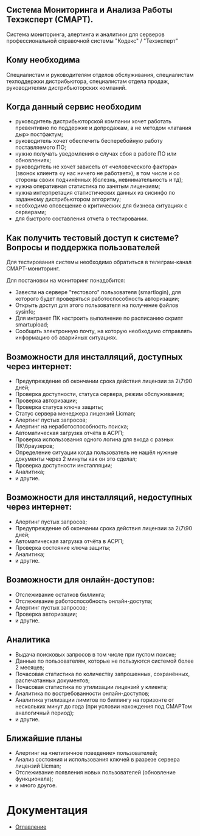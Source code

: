 Система Мониторинга и Анализа Работы Техэксперт (СМАРТ).
---
Система мониторинга, алертинга и аналитики для серверов профессиональной справочной системы "Кодекс" / "Техэксперт"

Кому необходима
---

Специалистам и руководителям отделов обслуживания, специалистам техподдержки дистрибьютора, специалистам отдела продаж, 
руководителям дистрибьюторских компаний.

Когда данный сервис необходим
---

- руководитель дистрибьюторской компании хочет работать превентивно по поддержке и допродажам, а не методом «латания дыр» 
постфактум;
- руководитель хочет обеспечить бесперебойную работу поставляемого ПО;
- нужно получать уведомления о случах сбоя в работе ПО или обновлениях;
- руководитель не хочет зависеть от «человеческого фактора» (звонок клиента «у нас ничего не работает»), в том числе и со 
стороны своих подчинённых (болезнь, невнимательность и тд);
- нужна оперативная статистика по занятым лицензиям;
- нужна интерпретация статистических данных из сисинфо по заданному дистрибьютором алгоритму;
- необходимо оповещение о критических для бизнеса ситуациях с серверами; 
- для быстрого составления отчета о тестировании.

Как получить тестовый доступ к системе? Вопросы и поддержка пользователей
---
Для тестирования системы необходимо обратиться в телеграм-канал СМАРТ-мониторинг.

Для постановки на мониторинг понадобится:
- Завести на сервере "тестового" пользователя (smartlogin), для которого будет проверяться работоспособность авторизации;
- Открыть доступ для этого пользователя на получение файлов sysinfo;
- Для интранет ПК настроить выполнение по расписанию скрипт smartupload;
- Сообщить электронную почту, на которую необходимо отправлять информацию об аварийных ситуациях. 

Возможности для инсталляций, доступных через интернет:
---

- Предупреждение об окончании срока действия лицензии за 2\7\90 дней;
- Проверка доступности, статуса сервера, режим обслуживания;
- Проверка авторизации;
- Проверка статуса ключа защиты;
- Статус сервера менеджера лицензий Liсman;
- Алертинг пустых запросов;
- Алертинг на неработоспособность поиска;
- Автоматическая загрузка отчёта в АСРП;
- Проверка использования одного логина для входа с разных ПК\браузеров;
- Определение ситуации когда пользователь не нашёл нужные документы через 2 минуты как он это сделал;
- Проверка доступности инсталляции;
- Аналитика;
- и другие.

Возможности для инсталляций, недоступных через интернет:
---

- Алертинг пустых запросов;
- Предупреждение об окончании срока действия лицензии за 2\7\90 дней;
- Автоматическая загрузка отчёта в АСРП;
- Проверка состояние ключа защиты;
- Аналитика;
- и другие.

Возможности для онлайн-доступов:
---

- Отслеживание остатков биллинга;
- Отслеживание работоспособность онлайн-доступа;
- Алертинг пустых запросов;
- Проверка авторизации;
- и другие.

Аналитика
---

- Выдача поисковых запросов в том числе при пустом поиске;
- Данные по пользователям, которые не пользуются системой более 2 месяцев;
- Почасовая статистика по количеству запрошенных, сохранённых, распечатанных документов;
- Почасовая статистика по утилизации лицензий у клиента;
- Аналитика по востребованности онлайн-доступов;
- Аналитика утилизации лимитов по биллингу на горизонте от нескольких минут до года (при условии нахождения под СМАРТом 
аналогичный период);
- и другие.

Ближайшие планы
---

- Алертинг на «нетипичное поведение» пользователей;
- Анализ состояния и использования ключей в разрезе сервера лицензий Licman;
- Отслеживание появления новых пользователей (обновление функционала);
- и много другое.

# Документация
- [Оглавление](docs/index.md)
